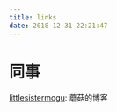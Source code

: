 ```yaml
---
title: links
date: 2018-12-31 22:21:47
---
```




# 同事

[littlesistermogu](https://littlesistermogu.github.io/): 蘑菇的博客


